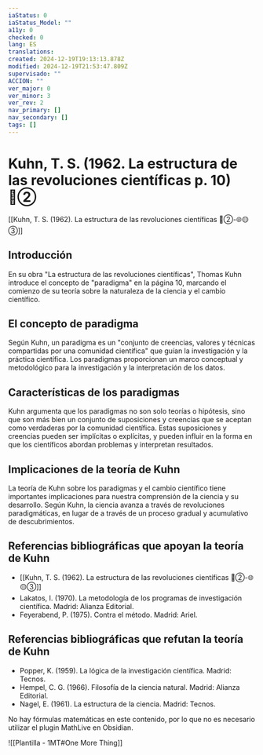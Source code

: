 ```yaml
---
iaStatus: 0
iaStatus_Model: ""
a11y: 0
checked: 0
lang: ES
translations: 
created: 2024-12-19T19:13:13.878Z
modified: 2024-12-19T21:53:47.809Z
supervisado: ""
ACCION: ""
ver_major: 0
ver_minor: 3
ver_rev: 2
nav_primary: []
nav_secondary: []
tags: []
---
```

# Kuhn, T. S. (1962. La estructura de las revoluciones científicas p. 10) 🔴②

[[Kuhn, T. S. (1962). La estructura de las revoluciones científicas 🔴②-🌐🟡③]]
## Introducción

En su obra "La estructura de las revoluciones científicas", Thomas Kuhn introduce el concepto de "paradigma" en la página 10, marcando el comienzo de su teoría sobre la naturaleza de la ciencia y el cambio científico.

## El concepto de paradigma

Según Kuhn, un paradigma es un "conjunto de creencias, valores y técnicas compartidas por una comunidad científica" que guían la investigación y la práctica científica. Los paradigmas proporcionan un marco conceptual y metodológico para la investigación y la interpretación de los datos.
## Características de los paradigmas

Kuhn argumenta que los paradigmas no son solo teorías o hipótesis, sino que son más bien un conjunto de suposiciones y creencias que se aceptan como verdaderas por la comunidad científica. Estas suposiciones y creencias pueden ser implícitas o explícitas, y pueden influir en la forma en que los científicos abordan problemas y interpretan resultados.
## Implicaciones de la teoría de Kuhn

La teoría de Kuhn sobre los paradigmas y el cambio científico tiene importantes implicaciones para nuestra comprensión de la ciencia y su desarrollo. Según Kuhn, la ciencia avanza a través de revoluciones paradigmáticas, en lugar de a través de un proceso gradual y acumulativo de descubrimientos.
## Referencias bibliográficas que apoyan la teoría de Kuhn

* [[Kuhn, T. S. (1962). La estructura de las revoluciones científicas 🔴②-🌐🟡③]]
* Lakatos, I. (1970). La metodología de los programas de investigación científica. Madrid: Alianza Editorial.
* Feyerabend, P. (1975). Contra el método. Madrid: Ariel.
## Referencias bibliográficas que refutan la teoría de Kuhn

* Popper, K. (1959). La lógica de la investigación científica. Madrid: Tecnos.
* Hempel, C. G. (1966). Filosofía de la ciencia natural. Madrid: Alianza Editorial.
* Nagel, E. (1961). La estructura de la ciencia. Madrid: Tecnos.

No hay fórmulas matemáticas en este contenido, por lo que no es necesario utilizar el plugin MathLive en Obsidian.

![[Plantilla - 1MT#One More Thing]]

